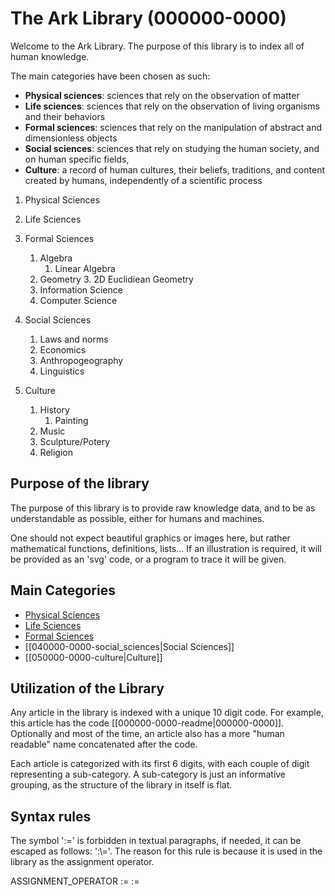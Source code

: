 # The Ark Library (000000-0000)

Welcome to the Ark Library.
The purpose of this library is to index all of human knowledge.

The main categories have been chosen as such:

- **Physical sciences**: sciences that rely on the observation of matter
- **Life sciences**: sciences that rely on the observation of living organisms and their behaviors
- **Formal sciences**: sciences that rely on the manipulation of abstract and dimensionless objects
- **Social sciences**: sciences that rely on studying the human society, and on human specific fields,
- **Culture**: a record of human cultures, their beliefs, traditions, and content created by humans, independently of a scientific process

1. Physical Sciences
	
2. Life Sciences
3. Formal Sciences
	1. Algebra
		1. Linear Algebra
	2. Geometry
		3. 2D Euclidiean Geometry
	3. Information Science
	4. Computer Science
4. Social Sciences
	1. Laws and norms
	2. Economics
	3. Anthropogeography
	4. Linguistics
5. Culture
	1. History
		1. Painting
	2. Music
	3. Sculpture/Potery
	4. Religion

## Purpose of the library

The purpose of this library is to provide raw knowledge data, and to be as understandable as possible, either for humans and machines.

One should not expect beautiful graphics or images here, but rather mathematical functions, definitions, lists...
If an illustration is required, it will be provided as an 'svg' code, or a program to trace it will be given.

## Main Categories

- [Physical Sciences](010000-0000-physical_sciences.md)
- [Life Sciences](020000-0000-life_sciences)
- [Formal Sciences](0)
- [[040000-0000-social_sciences|Social Sciences]]
- [[050000-0000-culture|Culture]]

## Utilization of the Library

Any article in the library is indexed with a unique 10 digit code.
For example, this article has the code [[000000-0000-readme|000000-0000]].
Optionally and most of the time, an article also has a more "human readable" name concatenated after the code.

Each article is categorized with its first 6 digits, with each couple of digit representing a sub-category.
A sub-category is just an informative grouping, as the structure of the library in itself is flat.

## Syntax rules

The symbol ':\=' is forbidden in textual paragraphs, if needed, it can be escaped as follows: ':\\='. The reason for this rule is because it is used in the library as the assignment operator.

ASSIGNMENT_OPERATOR := :=